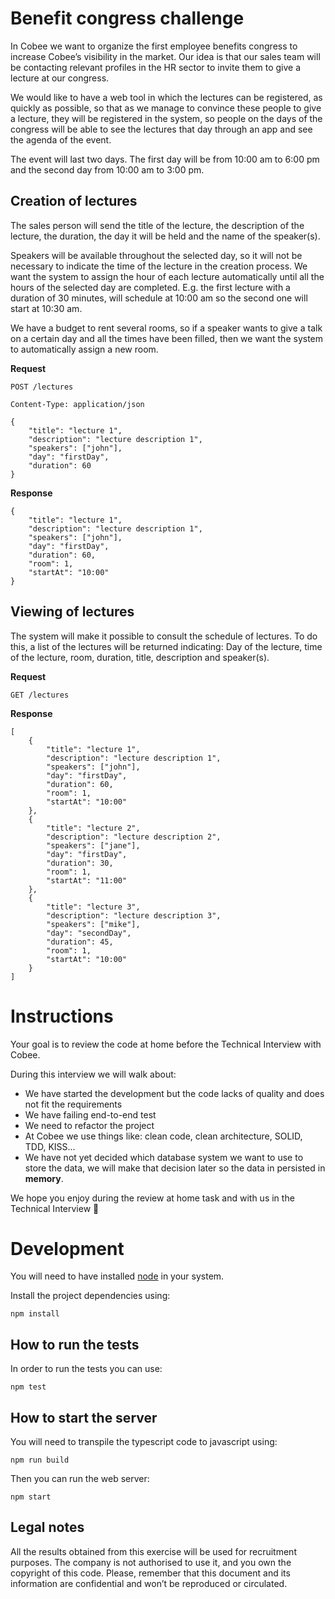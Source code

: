 # Benefit congress challenge

In Cobee we want to organize the first employee benefits congress to increase Cobee’s visibility in the market. Our idea is that our sales team will be contacting relevant profiles in the HR sector to invite them to give a lecture at our congress.

We would like to have a web tool in which the lectures can be registered, as quickly as possible, so that as we manage to convince these people to give a lecture, they will be registered in the system, so people on the days of the congress will be able to see the lectures that day through an app and see the agenda of the event.

The event will last two days. The first day will be from 10:00 am to 6:00 pm and the second day from 10:00 am to 3:00 pm.

## Creation of lectures

The sales person will send the title of the lecture, the description of the lecture, the duration, the day it will be held and the name of the speaker(s).

Speakers will be available throughout the selected day, so it will not be necessary to indicate the time of the lecture in the creation process. We want the system to assign the hour of each lecture automatically until all the hours of the selected day are completed. E.g. the first lecture with a duration of 30 minutes, will schedule at 10:00 am so the second one will start at 10:30 am.

We have a budget to rent several rooms, so if a speaker wants to give a talk on a certain day and all the times have been filled, then we want the system to automatically assign a new room.

**Request**
```
POST /lectures

Content-Type: application/json

{
    "title": "lecture 1",
    "description": "lecture description 1",
    "speakers": ["john"],
    "day": "firstDay",
    "duration": 60
}
```
**Response**
```
{
    "title": "lecture 1",
    "description": "lecture description 1",
    "speakers": ["john"],
    "day": "firstDay",
    "duration": 60,
    "room": 1,
    "startAt": "10:00"
}
```

## Viewing of lectures

The system will make it possible to consult the schedule of lectures. To do this, a list of the lectures will be returned indicating: Day of the lecture, time of the lecture, room, duration, title, description and speaker(s).

**Request**
```
GET /lectures
```
**Response**
```
[
    {
        "title": "lecture 1",
        "description": "lecture description 1",
        "speakers": ["john"],
        "day": "firstDay",
        "duration": 60,
        "room": 1,
        "startAt": "10:00"
    },
    {
        "title": "lecture 2",
        "description": "lecture description 2",
        "speakers": ["jane"],
        "day": "firstDay",
        "duration": 30,
        "room": 1,
        "startAt": "11:00"
    },
    {
        "title": "lecture 3",
        "description": "lecture description 3",
        "speakers": ["mike"],
        "day": "secondDay",
        "duration": 45,
        "room": 1,
        "startAt": "10:00"
    }
]
```

# Instructions

Your goal is to review the code at home before the Technical Interview with Cobee.

During this interview we will walk about:

- We have started the development but the code lacks of quality and does not fit the requirements
- We have failing end-to-end test
- We need to refactor the project
- At Cobee we use things like: clean code, clean architecture, SOLID, TDD, KISS...
- We have not yet decided which database system we want to use to store the data, we will make that decision later so the data in persisted in **memory**.

We hope you enjoy during the review at home task and with us in the Technical Interview 🤘

# Development

You will need to have installed [node](https://nodejs.org/) in your system.

Install the project dependencies using:

```
npm install
```

## How to run the tests

In order to run the tests you can use:

```
npm test
```

## How to start the server

You will need to transpile the typescript code to javascript using:
```
npm run build
```

Then you can run the web server:
```
npm start
```

## Legal notes

All the results obtained from this exercise will be used for recruitment purposes.
The company is not authorised to use it, and you own the copyright of this code.
Please, remember that this document and its information are confidential and won’t be reproduced or circulated.

